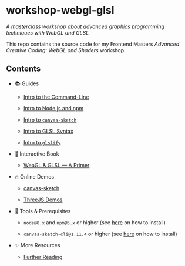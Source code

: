 # workshop-webgl-glsl

*A masterclass workshop about advanced graphics programming techniques with WebGL and GLSL*

This repo contains the source code for my Frontend Masters *Advanced Creative Coding: WebGL and Shaders* workshop.

## Contents

- 📚 Guides

  - [Intro to the Command-Line](./guides/command-line.md)

  - [Intro to Node.js and npm](./guides/node-and-npm.md)

  - [Intro to `canvas-sketch`](./guides/canvas-sketch.md)

  - [Intro to GLSL Syntax](./guides/glsl-syntax.md)

  - [Intro to `glslify`](./guides/glslify.md)

- 📖 Interactive Book

  - [WebGL & GLSL — A Primer](https://mattdesl.github.io/workshop-webgl-glsl/)

- 🔥 Online Demos

  - [canvas-sketch](https://glitch.com/edit/#!/canvas-sketch-basic?path=sketch.js)

  - [ThreeJS Demos](https://three-demos.glitch.me/)

- 🔧 Tools & Prerequisites

  - `node@8.x` and `npm@5.x` or higher (see [here](./guides/node-and-npm.md) on how to install)

  - `canvas-sketch-cli@1.11.4` or higher (see [here](./guides/canvas-sketch.md) on how to install)

- ✨ More Resources

  - [Further Reading](./guides/further-reading.md#running-locally)
